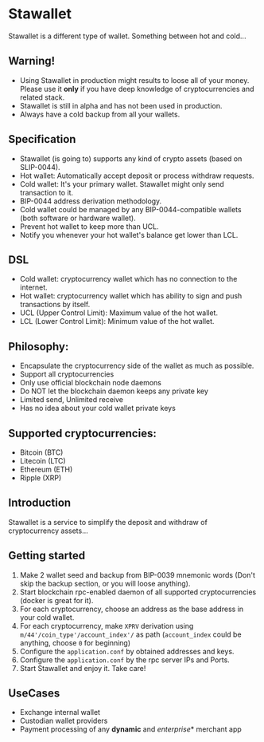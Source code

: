 # Stawallet

Stawallet is a different type of wallet. Something between hot and cold...

## Warning!
* Using Stawallet in production might results to loose all of your money. Please use it **only** if you have deep knowledge of cryptocurrencies and related stack.
* Stawallet is still in alpha and has not been used in production.
* Always have a cold backup from all your wallets.

## Specification
* Stawallet (is going to) supports any kind of crypto assets (based on SLIP-0044).
* Hot wallet: Automatically accept deposit or process withdraw requests.
* Cold wallet: It's your primary wallet. Stawallet might only send transaction to it.
* BIP-0044 address derivation methodology.
* Cold wallet could be managed by any BIP-0044-compatible wallets (both software or hardware wallet).
* Prevent hot wallet to keep more than UCL.
* Notify you whenever your hot wallet's balance get lower than LCL.

## DSL
* Cold wallet: cryptocurrency wallet which has no connection to the internet.
* Hot wallet: cryptocurrency wallet which has ability to sign and push transactions by itself.
* UCL (Upper Control Limit): Maximum value of the hot wallet.
* LCL (Lower Control Limit): Minimum value of the hot wallet.

## Philosophy:
* Encapsulate the cryptocurrency side of the wallet as much as possible.
* Support all cryptocurrencies
* Only use official blockchain node daemons
* Do NOT let the blockchain daemon keeps any private key
* Limited send, Unlimited receive
* Has no idea about your cold wallet private keys

## Supported cryptocurrencies:
* Bitcoin (BTC)
* Litecoin (LTC)
* Ethereum (ETH)
* Ripple (XRP)

## Introduction
Stawallet is a service to simplify the deposit and withdraw of cryptocurrency assets...

## Getting started
1. Make 2 wallet seed and backup from BIP-0039 mnemonic words (Don't skip the backup section, or you will loose anything).
2. Start blockchain rpc-enabled daemon of all supported cryptocurrencies (docker is great for it).
3. For each cryptocurrency, choose an address as the base address in your cold wallet.
4. For each cryptocurrency, make `XPRV` derivation using `m/44'/coin_type'/account_index'/` as path (`account_index` could be anything, choose `0` for beginning)
5. Configure the `application.conf` by obtained addresses and keys.
6. Configure the `application.conf` by the rpc server IPs and Ports.
7. Start Stawallet and enjoy it. Take care!

## UseCases
* Exchange internal wallet
* Custodian wallet providers
* Payment processing of any **dynamic** and *enterprise** merchant app

